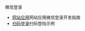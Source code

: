 微信登录
- [网站应用](https://developers.weixin.qq.com/doc/oplatform/Website_App/WeChat_Login/Wechat_Login.html)网站应用微信登录开发指南
- [扫码登录](https://developers.weixin.qq.com/doc/xwei/xiaowei-openapi/device_bind_wxcode.html)扫码登陆示例